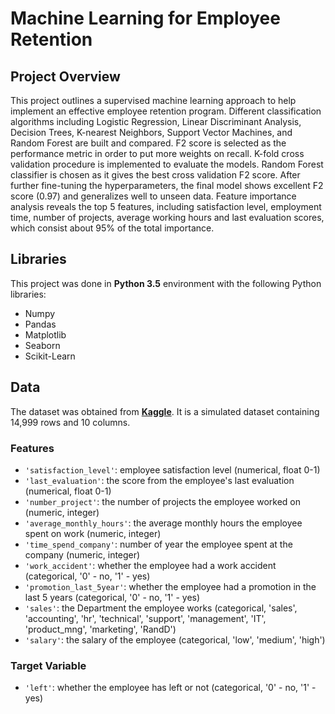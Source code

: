 # Machine Learning for Employee Retention   

## Project Overview 

This project outlines a supervised machine learning approach to help implement an effective employee retention program. Different classification algorithms including Logistic Regression, Linear Discriminant Analysis, Decision Trees, K-nearest Neighbors, Support Vector Machines, and Random Forest are built and compared. F2 score is selected as the performance metric in order to put more weights on recall. K-fold cross validation procedure is implemented to evaluate the models. Random Forest classifier is chosen as it gives the best cross validation F2 score. After further fine-tuning the hyperparameters, the final model shows excellent F2 score (0.97) and generalizes well to unseen data. Feature importance analysis reveals the top 5 features, including satisfaction level, employment time, number of projects, average working hours and last evaluation scores, which consist about 95% of the total importance.


## Libraries  
This project was done in **Python 3.5** environment with the following Python libraries:  

- Numpy  
- Pandas  
- Matplotlib  
- Seaborn  
- Scikit-Learn  

## Data   
The dataset was obtained from [**Kaggle**](https://www.kaggle.com/ludobenistant/hr-analytics). It is a simulated dataset containing 14,999 rows and 10 columns.   

### Features  
- `'satisfaction_level'`: employee satisfaction level (numerical, float 0-1)   
- `'last_evaluation'`: the score from the employee's last evaluation (numerical, float 0-1)   
- `'number_project'`: the number of projects the employee worked on (numeric, integer)    
-  `'average_monthly_hours'`: the average monthly hours the employee spent on work (numeric, integer)   
- `'time_spend_company'`: number of year the employee spent at the company (numeric, integer)    
- `'work_accident'`: whether the employee had a work accident (categorical, '0' - no, '1' - yes)    
- `'promotion_last_5year'`: whether the employee had a promotion in the last 5 years (categorical, '0' - no, '1' - yes)   
- `'sales'`: the Department the employee works (categorical, 'sales', 'accounting', 'hr', 'technical', 'support', 'management', 'IT', 'product_mng', 'marketing', 'RandD')     
- `'salary'`: the salary of the employee (categorical, 'low', 'medium', 'high')     

### Target Variable      
- `'left'`: whether the employee has left or not (categorical, '0' - no, '1' - yes)     

